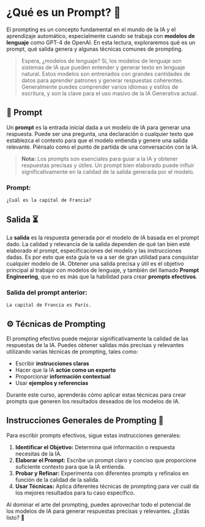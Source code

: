 # ¿Qué es un Prompt? 🤖

El prompting es un concepto fundamental en el mundo de la IA y el aprendizaje automático, especialmente cuando se trabaja con **modelos de lenguaje** como GPT-4 de OpenAI. En esta lectura, exploraremos qué es un prompt, qué salida genera y algunas técnicas comunes de prompting.

> Espera, ¿modelos de lenguaje? Sí, los modelos de lenguaje son sistemas de IA que pueden entender y generar texto en lenguaje natural. Estos modelos son entrenados con grandes cantidades de datos para aprender patrones y generar respuestas coherentes. Generalmente puedes comprender varios idiomas y estilos de escritura, y son la clave para el uso masivo de la IA Generativa actual.

## 🧾 Prompt 

Un **prompt** es la entrada inicial dada a un modelo de IA para generar una respuesta. Puede ser una pregunta, una declaración o cualquier texto que establezca el contexto para que el modelo entienda y genere una salida relevante. Piénsalo como el punto de partida de una conversación con la IA.

> **Nota:** Los prompts son esenciales para guiar a la IA y obtener respuestas precisas y útiles. Un prompt bien elaborado puede influir significativamente en la calidad de la salida generada por el modelo.

### Prompt:
`¿Cuál es la capital de Francia?`


## Salida ⏳

La **salida** es la respuesta generada por el modelo de IA basada en el prompt dado. La calidad y relevancia de la salida dependen de qué tan bien esté elaborado el prompt, especificaciones del modelo y las instrucciones dadas. Es por esto que esta guía te va a ser de gran utilidad para conquistar cualquier modelo de IA. Obtener una salida precisa y útil es el objetivo principal al trabajar con modelos de lenguaje, y también del llamado **Prompt Engineering**, que no es más que la habilidad para crear **prompts efectivos**.


### Salida del prompt anterior:
`La capital de Francia es París.`

## ⚙️ Técnicas de Prompting 

El prompting efectivo puede mejorar significativamente la calidad de las respuestas de la IA. Puedes obtener salidas más precisas y relevantes utilizando varias técnicas de prompting, tales como:

- Escribir **instrucciones claras**
- Hacer que la IA **actúe como un experto**
- Proporcionar **información contextual**
- Usar **ejemplos y referencias**

Durante este curso, aprenderás cómo aplicar estas técnicas para crear prompts que generen los resultados deseados de los modelos de IA.

## Instrucciones Generales de Prompting 📌

Para escribir prompts efectivos, sigue estas instrucciones generales:

1. **Identificar el Objetivo:** Determina qué información o respuesta necesitas de la IA.
2. **Elaborar el Prompt:** Escribe un prompt claro y conciso que proporcione suficiente contexto para que la IA entienda.
3. **Probar y Refinar:** Experimenta con diferentes prompts y refínalos en función de la calidad de la salida.
4. **Usar Técnicas:** Aplica diferentes técnicas de prompting para ver cuál da los mejores resultados para tu caso específico.

Al dominar el arte del prompting, puedes aprovechar todo el potencial de los modelos de IA para generar respuestas precisas y relevantes. ¿Estás listo? 🎉